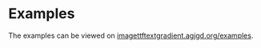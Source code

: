 # Examples

The examples can be viewed on [imagettftextgradient.agjgd.org/examples](https://imagettftextgradient.agjgd.org/examples/).
